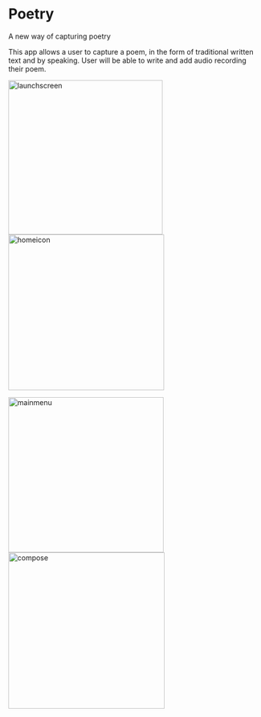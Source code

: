 # Poetry
A new way of capturing poetry

This app allows a user to capture a poem, in the form of traditional written text and by speaking. 
User will be able to write and add audio recording their poem.


<img width="307" alt="launchscreen" src="https://cloud.githubusercontent.com/assets/18543570/15742447/40fee0c4-28bf-11e6-981a-e83717d09e31.png"><img width="310" alt="homeicon" src="https://cloud.githubusercontent.com/assets/18543570/15742482/74ef2a88-28bf-11e6-9779-05ded4a147d6.png">

<img width="309" alt="mainmenu" src="https://cloud.githubusercontent.com/assets/18543570/15742491/897ed5ac-28bf-11e6-9b24-ada5612af03b.png"><img width="311" alt="compose" src="https://cloud.githubusercontent.com/assets/18543570/15742497/8f87a71c-28bf-11e6-9208-b2a7daed9534.png">





